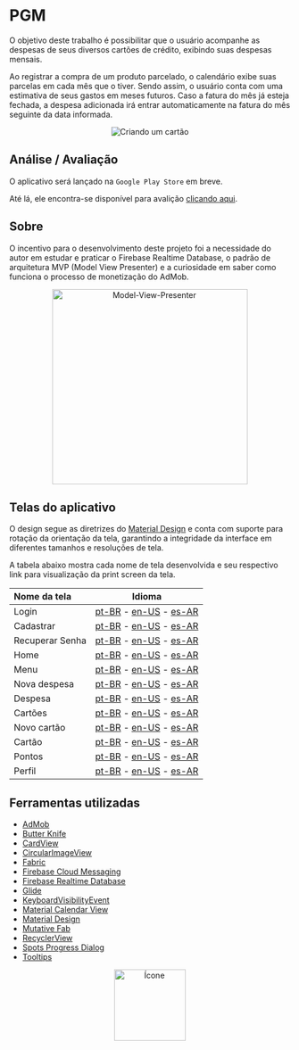 PGM
===

O objetivo deste trabalho é possibilitar que o usuário acompanhe as despesas de seus diversos cartões de crédito, exibindo suas despesas mensais. 

Ao registrar a compra de um produto parcelado, o calendário exibe suas parcelas em cada mês que o tiver. Sendo assim, o usuário conta com uma estimativa de seus gastos em meses futuros.
Caso a fatura do mês já esteja fechada, a despesa adicionada irá entrar automaticamente na fatura do mês seguinte da data informada.

<p align="center">
  <img src="https://github.com/marcellocamara/PGM/blob/master/extras/images/others/giphy.gif" title="Criando um cartão">
</p>

## Análise / Avaliação

O aplicativo será lançado na `Google Play Store` em breve.

Até lá, ele encontra-se disponível para avalição [clicando aqui](https://raw.githubusercontent.com/marcellocamara/PGM/master/extras/APK/PGM.apk).

## Sobre

O incentivo para o desenvolvimento deste projeto foi a necessidade do autor em estudar e praticar o Firebase Realtime Database, o padrão de arquitetura MVP (Model View Presenter) e a curiosidade em saber como funciona o processo de monetização do AdMob.

<p align="center">
  <img src="https://github.com/marcellocamara/PGM/blob/master/extras/images/others/MVP.png" height="350" title="Model-View-Presenter">
</p>

## Telas do aplicativo

O design segue as diretrizes do [Material Design](https://material.io/design) e conta com suporte para rotação da orientação da tela, garantindo a integridade da interface em diferentes tamanhos e resoluções de tela.

A tabela abaixo mostra cada nome de tela desenvolvida e seu respectivo link para visualização da print screen da tela.

Nome da tela | Idioma
:---  | :---: 
Login | [pt-BR](https://raw.githubusercontent.com/marcellocamara/PGM/master/extras/images/screenshots/pt-BR/login.png) - [en-US](https://raw.githubusercontent.com/marcellocamara/PGM/master/extras/images/screenshots/en-US/login.png) - [es-AR](https://raw.githubusercontent.com/marcellocamara/PGM/master/extras/images/screenshots/es-AR/login.png)
Cadastrar | [pt-BR](https://raw.githubusercontent.com/marcellocamara/PGM/master/extras/images/screenshots/pt-BR/register.png) - [en-US](https://raw.githubusercontent.com/marcellocamara/PGM/master/extras/images/screenshots/en-US/register.png) - [es-AR](https://raw.githubusercontent.com/marcellocamara/PGM/master/extras/images/screenshots/es-AR/register.png)
Recuperar Senha | [pt-BR](https://raw.githubusercontent.com/marcellocamara/PGM/master/extras/images/screenshots/pt-BR/recover.png) - [en-US](https://raw.githubusercontent.com/marcellocamara/PGM/master/extras/images/screenshots/en-US/recover.png) - [es-AR](https://raw.githubusercontent.com/marcellocamara/PGM/master/extras/images/screenshots/es-AR/recover.png)
Home | [pt-BR](https://raw.githubusercontent.com/marcellocamara/PGM/master/extras/images/screenshots/pt-BR/home.png) - [en-US](https://raw.githubusercontent.com/marcellocamara/PGM/master/extras/images/screenshots/en-US/home.png) - [es-AR](https://raw.githubusercontent.com/marcellocamara/PGM/master/extras/images/screenshots/es-AR/home.png)
Menu | [pt-BR](https://raw.githubusercontent.com/marcellocamara/PGM/master/extras/images/screenshots/pt-BR/menu.png) - [en-US](https://raw.githubusercontent.com/marcellocamara/PGM/master/extras/images/screenshots/en-US/menu.png) - [es-AR](https://raw.githubusercontent.com/marcellocamara/PGM/master/extras/images/screenshots/es-AR/menu.png)
Nova despesa | [pt-BR](https://raw.githubusercontent.com/marcellocamara/PGM/master/extras/images/screenshots/pt-BR/new_expense.png) - [en-US](https://raw.githubusercontent.com/marcellocamara/PGM/master/extras/images/screenshots/en-US/new_expense.png) - [es-AR](https://raw.githubusercontent.com/marcellocamara/PGM/master/extras/images/screenshots/es-AR/new_expense.png)
Despesa | [pt-BR](https://raw.githubusercontent.com/marcellocamara/PGM/master/extras/images/screenshots/pt-BR/expense_overview.png) - [en-US](https://raw.githubusercontent.com/marcellocamara/PGM/master/extras/images/screenshots/en-US/expense_overview.png) - [es-AR](https://raw.githubusercontent.com/marcellocamara/PGM/master/extras/images/screenshots/es-AR/expense_overview.png)
Cartões | [pt-BR](https://raw.githubusercontent.com/marcellocamara/PGM/master/extras/images/screenshots/pt-BR/cards.png) - [en-US](https://raw.githubusercontent.com/marcellocamara/PGM/master/extras/images/screenshots/en-US/cards.png) - [es-AR](https://raw.githubusercontent.com/marcellocamara/PGM/master/extras/images/screenshots/es-AR/cards.png)
Novo cartão | [pt-BR](https://raw.githubusercontent.com/marcellocamara/PGM/master/extras/images/screenshots/pt-BR/new_card.png) - [en-US](https://raw.githubusercontent.com/marcellocamara/PGM/master/extras/images/screenshots/en-US/new_card.png) - [es-AR](https://raw.githubusercontent.com/marcellocamara/PGM/master/extras/images/screenshots/es-AR/new_card.png)
Cartão | [pt-BR](https://raw.githubusercontent.com/marcellocamara/PGM/master/extras/images/screenshots/pt-BR/card_overview.png) - [en-US](https://raw.githubusercontent.com/marcellocamara/PGM/master/extras/images/screenshots/en-US/card_overview.png) - [es-AR](https://raw.githubusercontent.com/marcellocamara/PGM/master/extras/images/screenshots/es-AR/card_overview.png)
Pontos | [pt-BR](https://raw.githubusercontent.com/marcellocamara/PGM/master/extras/images/screenshots/pt-BR/points.png) - [en-US](https://raw.githubusercontent.com/marcellocamara/PGM/master/extras/images/screenshots/en-US/points.png) - [es-AR](https://raw.githubusercontent.com/marcellocamara/PGM/master/extras/images/screenshots/es-AR/points.png)
Perfil | [pt-BR](https://raw.githubusercontent.com/marcellocamara/PGM/master/extras/images/screenshots/pt-BR/profile.png) - [en-US](https://raw.githubusercontent.com/marcellocamara/PGM/master/extras/images/screenshots/en-US/profile.png) - [es-AR](https://raw.githubusercontent.com/marcellocamara/PGM/master/extras/images/screenshots/es-AR/profile.png)

## Ferramentas utilizadas

- [AdMob](https://apps.admob.com/)
- [Butter Knife](https://github.com/JakeWharton/butterknife)
- [CardView](https://developer.android.com/guide/topics/ui/layout/cardview)
- [CircularImageView](https://github.com/lopspower/CircularImageView)
- [Fabric](https://get.fabric.io/)
- [Firebase Cloud Messaging](https://firebase.google.com/docs/cloud-messaging/)
- [Firebase Realtime Database](https://firebase.google.com/docs/database/)
- [Glide](https://github.com/bumptech/glide)
- [KeyboardVisibilityEvent](https://github.com/yshrsmz/KeyboardVisibilityEvent)
- [Material Calendar View](https://github.com/prolificinteractive/material-calendarview)
- [Material Design](https://material.io/design/)
- [Mutative Fab](https://github.com/aniketbhoite/MutativeFab)
- [RecyclerView](https://developer.android.com/guide/topics/ui/layout/recyclerview)
- [Spots Progress Dialog](https://github.com/d-max/spots-dialog)
- [Tooltips](https://github.com/ViHtarb/Tooltip)

<p align="center">
  <img src="https://github.com/marcellocamara/PGM/blob/master/app/src/main/ic_launcher-web.png" height="128" title="Ícone">
</p>